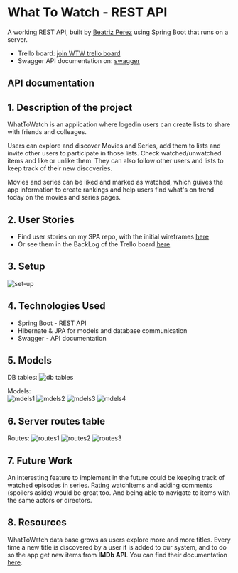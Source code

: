 # What To Watch - REST API

A working REST API, built by [Beatriz Perez](https://github.com/beatriz-perez) using Spring Boot that runs on a server.

* Trello board: [join WTW trello board](https://trello.com/invite/b/6vu1AH4D/6b9ddcb9b22acd1688b9fc1ebf9efcc7/whattowatch-final-project)
* Swagger API documentation on: [swagger](http://localhost:5005/swagger-ui.html)

## API documentation

## 1. Description of the project

WhatToWatch is an application where logedin users can create lists to share with friends and colleages.

Users can explore and discover Movies and Series, add them to lists and invite other users to participate in those lists. Check watched/unwatched items and like or unlike them.
They can also follow other users and lists to keep track of their new discoveries.

Movies and series can be liked and marked as watched, which guives the app information to create rankings and help users find what's on trend today on the movies and series pages.

## 2. User Stories

- Find user stories on my SPA repo, with the initial wireframes [here](https://github.com/Openbank-Java-Bootcamp/beatriz-perez-FinalProject-WhatToWatch-SPA)
- Or see them in the BackLog of the Trello board [here](https://trello.com/b/6vu1AH4D/whattowatch-final-project)

## 3. Setup

![set-up](./src/images/spring-initializr-setup.png)

## 4. Technologies Used

- Spring Boot - REST API 
- Hibernate & JPA for models and database communication
- Swagger - API documentation

## 5. Models

DB tables:
![db tables](./src/images/finalDBtables.png)

Models: <br/>
![mdels1](./src/images/models1.png)
![mdels2](./src/images/models2.png)
![mdels3](./src/images/models3.png)
![mdels4](./src/images/models4.png)

## 6. Server routes table

Routes:
![routes1](./src/images/routes1.png)
![routes2](./src/images/routes2.png)
![routes3](./src/images/routes3.png)

## 7. Future Work

An interesting feature to implement in the future could be keeping track of watched episodes in series.
Rating watchItems and adding comments (spoilers aside) would be great too. And being able to navigate to items with the same actors or directors.

## 8. Resources

WhatToWatch data base grows as users explore more and more titles. Every time a new title is discovered by a user it is added to our system, and to do so the app get new items from **IMDb API**.
You can find their documentation [here](https://imdb-api.com/api).

